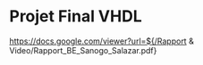 # Projet Final VHDL
https://docs.google.com/viewer?url=${/Rapport & Video/Rapport_BE_Sanogo_Salazar.pdf}
